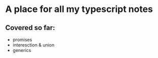 # A place for all my typescript notes

## Covered so far:

- promises
- interesction & union
- generics
